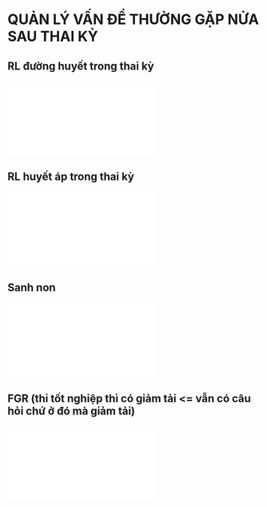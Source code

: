 # QUẢN LÝ VẤN ĐỀ THƯỜNG GẶP NỬA SAU THAI KỲ  
  
  
## RL đường huyết trong thai kỳ  
![RL đường huyết trong thai kỳ](./RL%20%C4%91%C6%B0%E1%BB%9Dng%20huy%E1%BA%BFt%20trong%20thai%20k%E1%BB%B3.md)  
## RL huyết áp trong thai kỳ  
![RL huyết áp trong thai kỳ](RL%20huy%E1%BA%BFt%20%C3%A1p%20trong%20thai%20k%E1%BB%B3.md)  
## Sanh non  
![Sinh non](./Sinh%20non.md)  
## FGR (thi tốt nghiệp thì có giảm tải <= vẫn có câu hỏi chứ ở đó mà giảm tải)  
![FGR](./FGR.md)